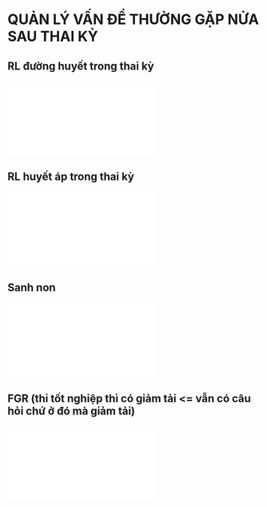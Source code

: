 # QUẢN LÝ VẤN ĐỀ THƯỜNG GẶP NỬA SAU THAI KỲ  
  
  
## RL đường huyết trong thai kỳ  
![RL đường huyết trong thai kỳ](./RL%20%C4%91%C6%B0%E1%BB%9Dng%20huy%E1%BA%BFt%20trong%20thai%20k%E1%BB%B3.md)  
## RL huyết áp trong thai kỳ  
![RL huyết áp trong thai kỳ](RL%20huy%E1%BA%BFt%20%C3%A1p%20trong%20thai%20k%E1%BB%B3.md)  
## Sanh non  
![Sinh non](./Sinh%20non.md)  
## FGR (thi tốt nghiệp thì có giảm tải <= vẫn có câu hỏi chứ ở đó mà giảm tải)  
![FGR](./FGR.md)